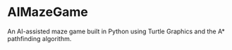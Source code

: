 # AIMazeGame
An AI-assisted maze game built in Python using Turtle Graphics and the A* pathfinding algorithm.
